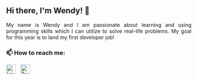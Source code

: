 ## Hi there, I'm Wendy! 👋

<!--
**wendyyng/wendyyng** is a ✨ _special_ ✨ repository because its `README.md` (this file) appears on your GitHub profile.

Here are some ideas to get you started:

- 🔭 I’m currently working on ...
- 🌱 I’m currently learning ...
- 👯 I’m looking to collaborate on ...
- 🤔 I’m looking for help with ...
- 💬 Ask me about ...
- 📫 How to reach me: ...
- 😄 Pronouns: ...
- ⚡ Fun fact: ...
-->

<div align="justify">
  My name is Wendy and I am passionate about learning and using programming skills which I can utilize to solve real-life problems. My goal for this year is to land my first developer job! 
  </div>

<!--### ⚡ Fun fact:
- I have a background in international relations and accounting
- I have lived in 5 countries and speak 4 languages: English, Mandarin, Japanese and Malay -->

### 📫 How to reach me:
[<img align="left" alt="Linkedin" width="26px" src="https://cdn.jsdelivr.net/gh/devicons/devicon/icons/linkedin/linkedin-original.svg" style="padding-right:10px;" />](https://www.linkedin.com/in/wendy-ywng/)
&nbsp;&nbsp;
[<img align="left" alt="Twitter"  src="https://cdn.jsdelivr.net/gh/devicons/devicon/icons/twitter/twitter-original.svg" style="padding-right:10px;" width="26px"/>](https://twitter.com/wendy_7788)
&nbsp;&nbsp;
